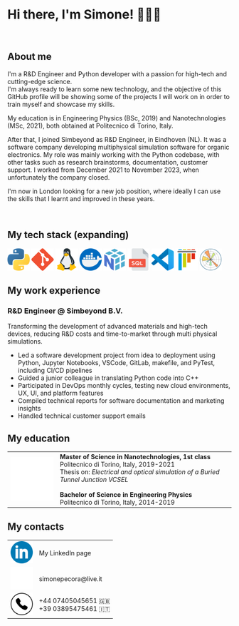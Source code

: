 # Hi there, I'm Simone! 🙋🏻‍♂️

<br>

## About me 
I'm a R&D Engineer and Python developer with a passion for high-tech and cutting-edge science. <br> I'm always ready to learn some new technology, and the objective of this GitHub profile will be showing some of the projects I will work on in order to train myself and showcase my skills.

My education is in Engineering Physics (BSc, 2019) and Nanotechnologies (MSc, 2021), both obtained at Politecnico di Torino, Italy.

After that, I joined Simbeyond as R&D Engineer, in Eindhoven (NL). It was a software company developing multiphysical simulation software for organic electronics. My role was mainly working with the Python codebase, with other tasks such as research brainstorms, documentation, customer support. I worked from December 2021 to November 2023, when unfortunately the company closed. 

I'm now in London looking for a new job position, where ideally I can use the skills that I learnt and improved in these years.

<br>

## My tech stack (expanding)

<div >
	<img width="50" src="assets\imgs\python.png"
    alt="Python" title="Python"/>
    <img width="50" src="assets\imgs\git.png"
    alt="Git" title="Git"/>
    <img width="50" src="assets\imgs\linux.png"
    alt="Linux" title="Linux"/>
    <img width="50" src="assets\imgs\docker.png"
    alt="Docker" title="Docker"/>
    <img width="50" src="assets\imgs\NumPy.png"
    alt="NumPy" title="NumPy"/>
    <img width="50" src="assets\imgs\sql.png"
    alt="SQL" title="SQL"/>
    <img width="50" src="assets\imgs\vscode.png"
    alt="VSCode" title="VSCode"/>
    <img width="50" src="assets\imgs\pytest.png"
    alt="PyTest" title="PyTest"/>
    <img width="50" src="assets\imgs\Matplotlib.png"
    alt="Matplotlib" title="Matplotlib"/>
</div>


## My work experience

### R&D Engineer @ Simbeyond B.V.

Transforming the development of advanced materials and high-tech devices, reducing R&D costs and time-to-market through multi physical simulations.

* Led a software development project from idea to deployment using Python, Jupyter Notebooks, VSCode, GitLab, makefile, and PyTest, including CI/CD pipelines
* Guided a junior colleague in translating Python code into C++
* Participated in DevOps monthly cycles, testing new cloud environments, UX, UI, and platform features
* Compiled technical reports for software documentation and marketing insights
* Handled technical customer support emails

## My education

<table>
<tr>
<td>
    <img width="150" src="assets\imgs\polito.png" alt="PoliTo" title="PoliTo"/>  
</td>

<td>
    <b>Master of Science in Nanotechnologies, 1st class</b>
    <br>
    Politecnico di Torino, Italy, 2019-2021<br>
    Thesis on: <i>Electrical and optical simulation of
    a Buried Tunnel Junction VCSEL</i>
    <br><br>
    <b>Bachelor of Science in Engineering Physics</b>
    <br>
    Politecnico di Torino, Italy, 2014-2019
</td>

</tr>
</table>



## My contacts

<table align="center">

<tr>
    <td>
        <a  href="https://www.linkedin.com/in/simonepecora95/">
        <img width="50" margin=150 src="assets\imgs\linkedin.png"
        alt="My LinkedIn" title="My LinkedIn"/>
        </a>
    </td>
    <td>
        <p>My LinkedIn page</p>
    </td>
</tr>

<tr>
    <td>
        <a  href="mailto:simonepecora@live.it">
        <img width="50"
        src="assets\imgs\mail.png" alt="My Email" title="My Email"/>
        </a>
    </td>
    <td>
            <p>simonepecora@live.it</p>
    </td>
</tr>

<tr>
    <td>
        <img width="50"
        src="assets\imgs\phone.png" alt="My Email" title="My Email"/>
    </td>
    <td>
        +44 07405045651 🇬🇧
        <br>
        +39 03895475461 🇮🇹
    </td>
</tr>

</table>